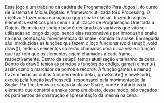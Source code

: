 Esse jogo é um trabalho da cadeira de Programação Para Jogos I, do curso de Sistemas e Mídias Digitais.
A framework utilizada foi o Processing.
O objetivo é fazer uma recriação do jogo snake classic, trazendo alguns elementos estéticos para cena e a utilização de Programação Orientada a Objeto.
No início do código base é declarado as variáveis que vão ser utilizadas ao longo do jogo, sendo elas responsáveis por introduzir a snake na cena, pontuação, movimentação da snake, comida da snake.
Em seguida são introduzidas as funções que fazem o jogo funcionar (void setup(), void draw()), onde os elementos só serão chamados uma única vez e a função que faz com que os elementos sejam chamados a cada frame, respectivamente.
Dentro da setup() temos atualização e tamanho da cena.
Dentro da draw() temos as principais funções do código, game() e menu(), assim como o marcador de pontos e recorde.
A função game() e menu() trazem todas as outras funções dentro delas, growSnake() e newFood(), exceto pela função keyPressed(), responsável pela movimentação da Snake.
Por fim, temos a criação da classe Snake, onde é tratado cada elemento que constrói a snake como um objeto, desse modo, são traçados os parâmetros de construção e apresentação da mesma na cena.
